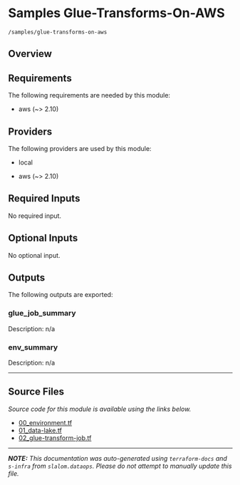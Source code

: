 
# Samples Glue-Transforms-On-AWS

`/samples/glue-transforms-on-aws`

## Overview


## Requirements

The following requirements are needed by this module:

- aws (~> 2.10)

## Providers

The following providers are used by this module:

- local

- aws (~> 2.10)

## Required Inputs

No required input.

## Optional Inputs

No optional input.

## Outputs

The following outputs are exported:

### glue\_job\_summary

Description: n/a

### env\_summary

Description: n/a

---------------------

## Source Files

_Source code for this module is available using the links below._

* [00_environment.tf](https://github.com/slalom-ggp/dataops-infra/tree/main//samples/glue-transforms-on-aws/00_environment.tf)
* [01_data-lake.tf](https://github.com/slalom-ggp/dataops-infra/tree/main//samples/glue-transforms-on-aws/01_data-lake.tf)
* [02_glue-transform-job.tf](https://github.com/slalom-ggp/dataops-infra/tree/main//samples/glue-transforms-on-aws/02_glue-transform-job.tf)

---------------------

_**NOTE:** This documentation was auto-generated using
`terraform-docs` and `s-infra` from `slalom.dataops`.
Please do not attempt to manually update this file._
